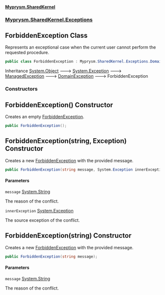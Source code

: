 #### [Myprysm.SharedKernel](index.md 'index')
### [Myprysm.SharedKernel.Exceptions](index.md#Myprysm.SharedKernel.Exceptions 'Myprysm.SharedKernel.Exceptions')

## ForbiddenException Class

Represents an exceptional case when the current user cannot perform the requested procedure.

```csharp
public class ForbiddenException : Myprysm.SharedKernel.Exceptions.DomainException
```

Inheritance [System.Object](https://docs.microsoft.com/en-us/dotnet/api/System.Object 'System.Object') &#129106; [System.Exception](https://docs.microsoft.com/en-us/dotnet/api/System.Exception 'System.Exception') &#129106; [ManagedException](Myprysm.SharedKernel.Exceptions.ManagedException.md 'Myprysm.SharedKernel.Exceptions.ManagedException') &#129106; [DomainException](Myprysm.SharedKernel.Exceptions.DomainException.md 'Myprysm.SharedKernel.Exceptions.DomainException') &#129106; ForbiddenException
### Constructors

<a name='Myprysm.SharedKernel.Exceptions.ForbiddenException.ForbiddenException()'></a>

## ForbiddenException() Constructor

Creates an empty [ForbiddenException](Myprysm.SharedKernel.Exceptions.ForbiddenException.md 'Myprysm.SharedKernel.Exceptions.ForbiddenException').

```csharp
public ForbiddenException();
```

<a name='Myprysm.SharedKernel.Exceptions.ForbiddenException.ForbiddenException(string,System.Exception)'></a>

## ForbiddenException(string, Exception) Constructor

Creates a new [ForbiddenException](Myprysm.SharedKernel.Exceptions.ForbiddenException.md 'Myprysm.SharedKernel.Exceptions.ForbiddenException') with the provided message.

```csharp
public ForbiddenException(string message, System.Exception innerException);
```
#### Parameters

<a name='Myprysm.SharedKernel.Exceptions.ForbiddenException.ForbiddenException(string,System.Exception).message'></a>

`message` [System.String](https://docs.microsoft.com/en-us/dotnet/api/System.String 'System.String')

The reason of the conflict.

<a name='Myprysm.SharedKernel.Exceptions.ForbiddenException.ForbiddenException(string,System.Exception).innerException'></a>

`innerException` [System.Exception](https://docs.microsoft.com/en-us/dotnet/api/System.Exception 'System.Exception')

The source exception of the conflict.

<a name='Myprysm.SharedKernel.Exceptions.ForbiddenException.ForbiddenException(string)'></a>

## ForbiddenException(string) Constructor

Creates a new [ForbiddenException](Myprysm.SharedKernel.Exceptions.ForbiddenException.md 'Myprysm.SharedKernel.Exceptions.ForbiddenException') with the provided message.

```csharp
public ForbiddenException(string message);
```
#### Parameters

<a name='Myprysm.SharedKernel.Exceptions.ForbiddenException.ForbiddenException(string).message'></a>

`message` [System.String](https://docs.microsoft.com/en-us/dotnet/api/System.String 'System.String')

The reason of the conflict.